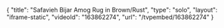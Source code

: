 {
    "title": "Safavieh Bijar Amog Rug in Brown\/Rust",
    "type": "solo",
    "layout": "iframe-static",
    "videoId": "163862274",
    "url": "\/tvpembed\/163862274"
}